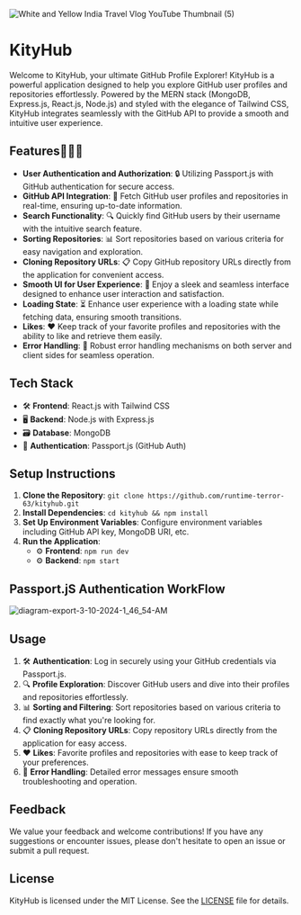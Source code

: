 ![White and Yellow India Travel Vlog YouTube Thumbnail (5)](https://github.com/runtime-terror-63/KityHub/assets/94905513/843fd863-611f-4450-8fdc-065de7e13b3f)

# KityHub

Welcome to KityHub, your ultimate GitHub Profile Explorer! KityHub is a powerful application designed to help you explore GitHub user profiles and repositories effortlessly. Powered by the MERN stack (MongoDB, Express.js, React.js, Node.js) and styled with the elegance of Tailwind CSS, KityHub integrates seamlessly with the GitHub API to provide a smooth and intuitive user experience.

## Features🧑🏽‍💻

- **User Authentication and Authorization**: 🔒 Utilizing Passport.js with GitHub authentication for secure access.
- **GitHub API Integration**: 🚀 Fetch GitHub user profiles and repositories in real-time, ensuring up-to-date information.
- **Search Functionality**: 🔍 Quickly find GitHub users by their username with the intuitive search feature.
- **Sorting Repositories**: 📊 Sort repositories based on various criteria for easy navigation and exploration.
- **Cloning Repository URLs**: 📋 Copy GitHub repository URLs directly from the application for convenient access.
- **Smooth UI for User Experience**: 🎨 Enjoy a sleek and seamless interface designed to enhance user interaction and satisfaction.
- **Loading State**: ⏳ Enhance user experience with a loading state while fetching data, ensuring smooth transitions.
- **Likes**: ❤️ Keep track of your favorite profiles and repositories with the ability to like and retrieve them easily.
- **Error Handling**: 🐞 Robust error handling mechanisms on both server and client sides for seamless operation.

## Tech Stack

- 🛠️ **Frontend**: React.js with Tailwind CSS
- 🖥️ **Backend**: Node.js with Express.js
- 🗃️ **Database**: MongoDB
- 🔑 **Authentication**: Passport.js (GitHub Auth)

## Setup Instructions

1. **Clone the Repository**: `git clone https://github.com/runtime-terror-63/kityhub.git`
2. **Install Dependencies**: `cd kityhub && npm install`
3. **Set Up Environment Variables**: Configure environment variables including GitHub API key, MongoDB URI, etc.
4. **Run the Application**:
   - ⚙️ **Frontend**: `npm run dev`
   - ⚙️ **Backend**: `npm start`


## Passport.jS Authentication WorkFlow
![diagram-export-3-10-2024-1_46_54-AM](https://github.com/runtime-terror-63/KityHub/assets/94905513/8624d83c-f916-43db-afb8-a13e9350ba02)


## Usage

1. 🛠️ **Authentication**: Log in securely using your GitHub credentials via Passport.js.
2. 🔍 **Profile Exploration**: Discover GitHub users and dive into their profiles and repositories effortlessly.
3. 📊 **Sorting and Filtering**: Sort repositories based on various criteria to find exactly what you're looking for.
4. 📋 **Cloning Repository URLs**: Copy repository URLs directly from the application for easy access.
5. ❤️ **Likes**: Favorite profiles and repositories with ease to keep track of your preferences.
6. 🐞 **Error Handling**: Detailed error messages ensure smooth troubleshooting and operation.


## Feedback

We value your feedback and welcome contributions! If you have any suggestions or encounter issues, please don't hesitate to open an issue or submit a pull request.

## License

KityHub is licensed under the MIT License. See the [LICENSE](LICENSE) file for details.

